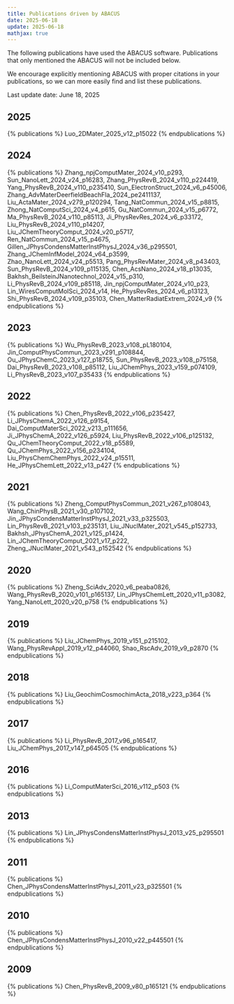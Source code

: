 ```yaml
---
title: Publications driven by ABACUS
date: 2025-06-18
update: 2025-06-18
mathjax: true
---
```


The following publications have used the ABACUS software. Publications that only mentioned the ABACUS will not be included below.

We encourage explicitly mentioning ABACUS with proper citations in your publications, so we can more easily find and list these publications.

Last update date: June 18, 2025


## 2025
{% publications %}
Luo_2DMater_2025_v12_p15022
{% endpublications %}
## 2024
{% publications %}
Zhang_npjComputMater_2024_v10_p293,
Sun_NanoLett_2024_v24_p16283,
Zhang_PhysRevB_2024_v110_p224419,
Yang_PhysRevB_2024_v110_p235410,
Sun_ElectronStruct_2024_v6_p45006,
Zhang_AdvMaterDeerfieldBeachFla_2024_pe2411137,
Liu_ActaMater_2024_v279_p120294,
Tang_NatCommun_2024_v15_p8815,
Zhong_NatComputSci_2024_v4_p615,
Gu_NatCommun_2024_v15_p6772,
Ma_PhysRevB_2024_v110_p85113,
Ji_PhysRevRes_2024_v6_p33172,
Liu_PhysRevB_2024_v110_p14207,
Liu_JChemTheoryComput_2024_v20_p5717,
Ren_NatCommun_2024_v15_p4675,
Gillen_JPhysCondensMatterInstPhysJ_2024_v36_p295501,
Zhang_JChemInfModel_2024_v64_p3599,
Zhao_NanoLett_2024_v24_p5513,
Pang_PhysRevMater_2024_v8_p43403,
Sun_PhysRevB_2024_v109_p115135,
Chen_AcsNano_2024_v18_p13035,
Bakhsh_BeilsteinJNanotechnol_2024_v15_p310,
Li_PhysRevB_2024_v109_p85118,
Jin_npjComputMater_2024_v10_p23,
Lin_WiresComputMolSci_2024_v14,
He_PhysRevRes_2024_v6_p13123,
Shi_PhysRevB_2024_v109_p35103,
Chen_MatterRadiatExtrem_2024_v9
{% endpublications %}

## 2023
{% publications %}
Wu_PhysRevB_2023_v108_pL180104,
Jin_ComputPhysCommun_2023_v291_p108844,
Ou_JPhysChemC_2023_v127_p18755,
Sun_PhysRevB_2023_v108_p75158,
Dai_PhysRevB_2023_v108_p85112,
Liu_JChemPhys_2023_v159_p074109,
Li_PhysRevB_2023_v107_p35433
{% endpublications %}

## 2022
{% publications %}
Chen_PhysRevB_2022_v106_p235427,
Li_JPhysChemA_2022_v126_p9154,
Dai_ComputMaterSci_2022_v213_p111656,
Ji_JPhysChemA_2022_v126_p5924,
Liu_PhysRevB_2022_v106_p125132,
Qu_JChemTheoryComput_2022_v18_p5589,
Qu_JChemPhys_2022_v156_p234104,
Liu_PhysChemChemPhys_2022_v24_p15511,
He_JPhysChemLett_2022_v13_p427
{% endpublications %}

## 2021
{% publications %}
Zheng_ComputPhysCommun_2021_v267_p108043,
Wang_ChinPhysB_2021_v30_p107102,
Jin_JPhysCondensMatterInstPhysJ_2021_v33_p325503,
Lin_PhysRevB_2021_v103_p235131,
Liu_JNuclMater_2021_v545_p152733,
Bakhsh_JPhysChemA_2021_v125_p1424,
Lin_JChemTheoryComput_2021_v17_p222,
Zheng_JNuclMater_2021_v543_p152542
{% endpublications %}

## 2020
{% publications %}
Zheng_SciAdv_2020_v6_peaba0826,
Wang_PhysRevB_2020_v101_p165137,
Lin_JPhysChemLett_2020_v11_p3082,
Yang_NanoLett_2020_v20_p758
{% endpublications %}

## 2019
{% publications %}
Liu_JChemPhys_2019_v151_p215102,
Wang_PhysRevAppl_2019_v12_p44060,
Shao_RscAdv_2019_v9_p2870
{% endpublications %}

## 2018
{% publications %}
Liu_GeochimCosmochimActa_2018_v223_p364
{% endpublications %}

## 2017
{% publications %}
Li_PhysRevB_2017_v96_p165417,
Liu_JChemPhys_2017_v147_p64505
{% endpublications %}

## 2016
{% publications %}
Li_ComputMaterSci_2016_v112_p503
{% endpublications %}

## 2013
{% publications %}
Lin_JPhysCondensMatterInstPhysJ_2013_v25_p295501
{% endpublications %}

## 2011
{% publications %}
Chen_JPhysCondensMatterInstPhysJ_2011_v23_p325501
{% endpublications %}

## 2010
{% publications %}
Chen_JPhysCondensMatterInstPhysJ_2010_v22_p445501
{% endpublications %}

## 2009
{% publications %}
Chen_PhysRevB_2009_v80_p165121
{% endpublications %}
